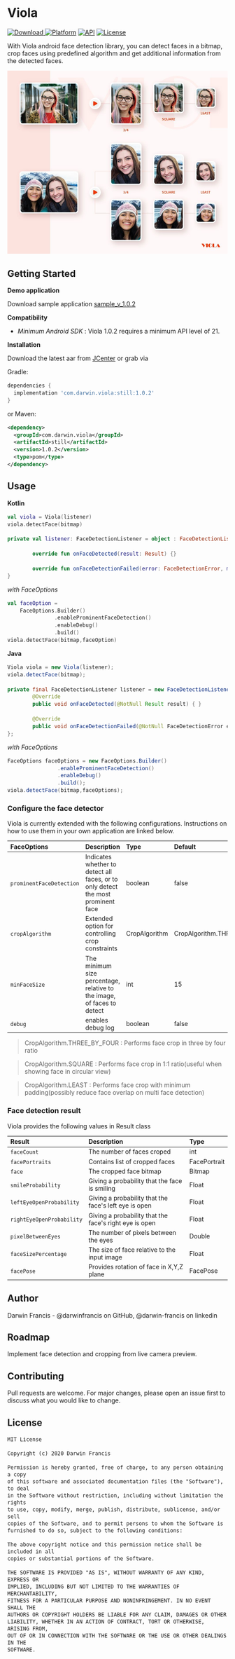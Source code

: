 # Viola
[ ![Download](https://api.bintray.com/packages/darwinfrancis/Viola/com.darwin.viola.still/images/download.svg) ](https://bintray.com/darwinfrancis/Viola/com.darwin.viola.still/_latestVersion)
[![Platform](https://img.shields.io/badge/platform-android-green.svg)](http://developer.android.com/index.html)
[![API](https://img.shields.io/badge/API-21+-brightgreen.svg?style=flat)](https://android-arsenal.com/api?level=15)
[![License](https://img.shields.io/badge/License-MIT-blue.svg?style=flat)](https://github.com/darwinfrancis/face-perception/blob/master/LICENSE.txt)


With Viola android face detection library, you can detect faces in a bitmap, crop faces using predefined algorithm and get additional information from the detected faces.

![ScreenShot](screenshot/screen_viola_1.jpg)

## Getting Started
**Demo application**

Download sample application [sample_v_1.0.2](app-voila-sample.apk)

**Compatibility**
 * *Minimum Android SDK* : Viola 1.0.2 requires a minimum API level of 21.

**Installation**

Download the latest aar from [JCenter](https://bintray.com/darwinfrancis/Viola/download_file?file_path=com%2Fdarwin%2Fviola%2Fstill%2F1.0.2%2Fstill-1.0.2.aar) or grab via

Gradle:
```gradle
dependencies {
  implementation 'com.darwin.viola:still:1.0.2'
}
```

or Maven:

```xml
<dependency>
  <groupId>com.darwin.viola</groupId>
  <artifactId>still</artifactId>
  <version>1.0.2</version>
  <type>pom</type>
</dependency>
```


## Usage
**Kotlin**
```kotlin
val viola = Viola(listener)
viola.detectFace(bitmap)

private val listener: FaceDetectionListener = object : FaceDetectionListener {

        override fun onFaceDetected(result: Result) {}

        override fun onFaceDetectionFailed(error: FaceDetectionError, message: String) {}
}
```
*with FaceOptions*
```kotlin
val faceOption =
    FaceOptions.Builder()
               .enableProminentFaceDetection()
               .enableDebug()
               .build()
viola.detectFace(bitmap,faceOption)
```


**Java**
```java
Viola viola = new Viola(listener);
viola.detectFace(bitmap);

private final FaceDetectionListener listener = new FaceDetectionListener() {
        @Override
        public void onFaceDetected(@NotNull Result result) { }

        @Override
        public void onFaceDetectionFailed(@NotNull FaceDetectionError error, @NotNull String message) { }
};
```
*with FaceOptions*
```java
FaceOptions faceOptions = new FaceOptions.Builder()
                .enableProminentFaceDetection()
                .enableDebug()
                .build();
viola.detectFace(bitmap,faceOptions);
```

### Configure the face detector
Viola is currently extended with the following configurations. Instructions on how to use them in your own application are linked below.

| FaceOptions | Description | Type | Default |
| :--- | :--- | :--- | :--- |
| `prominentFaceDetection` |  Indicates whether to detect all faces, or to only detect the most prominent face | boolean | false |
| `cropAlgorithm` |  Extended option for controlling crop constraints | CropAlgorithm | CropAlgorithm.THREE_BY_FOUR |
| `minFaceSize` |  The minimum size percentage, relative to the image, of faces to detect | int | 15 |
| `debug` |  enables debug log | boolean | false |

> CropAlgorithm.THREE_BY_FOUR : Performs face crop in three by four ratio

> CropAlgorithm.SQUARE        : Performs face crop in 1:1 ratio(useful when showing face in circular view)

> CropAlgorithm.LEAST         : Performs face crop with minimum padding(possibly reduce face overlap on multi face detection)

### Face detection result
Viola provides the following values in Result class

| Result | Description | Type |
| :--- | :--- | :--- |
| `faceCount` |  The number of faces croped | int |
| `facePortraits` |  Contains list of cropped faces | FacePortrait |
| `face` |  The cropped face bitmap  | Bitmap |
| `smileProbability` |  Giving a probability that the face is smiling  | Float |
| `leftEyeOpenProbability` |  Giving a probability that the face's left eye is open  | Float |
| `rightEyeOpenProbability` |  Giving a probability that the face's right eye is open  | Float |
| `pixelBetweenEyes` |  The number of pixels between the eyes  | Double |
| `faceSizePercentage` |  The size of face relative to the input image  | Float |
| `facePose` |  Provides rotation of face in X,Y,Z plane  | FacePose |

## Author
Darwin Francis - @darwinfrancis on GitHub, @darwin-francis on linkedin

## Roadmap
Implement face detection and cropping from live camera preview.

## Contributing
Pull requests are welcome. For major changes, please open an issue first to discuss what you would like to change.

License
-------

    MIT License

    Copyright (c) 2020 Darwin Francis

    Permission is hereby granted, free of charge, to any person obtaining a copy
    of this software and associated documentation files (the "Software"), to deal
    in the Software without restriction, including without limitation the rights
    to use, copy, modify, merge, publish, distribute, sublicense, and/or sell
    copies of the Software, and to permit persons to whom the Software is
    furnished to do so, subject to the following conditions:

    The above copyright notice and this permission notice shall be included in all
    copies or substantial portions of the Software.
    
    THE SOFTWARE IS PROVIDED "AS IS", WITHOUT WARRANTY OF ANY KIND, EXPRESS OR
    IMPLIED, INCLUDING BUT NOT LIMITED TO THE WARRANTIES OF MERCHANTABILITY,
    FITNESS FOR A PARTICULAR PURPOSE AND NONINFRINGEMENT. IN NO EVENT SHALL THE
    AUTHORS OR COPYRIGHT HOLDERS BE LIABLE FOR ANY CLAIM, DAMAGES OR OTHER
    LIABILITY, WHETHER IN AN ACTION OF CONTRACT, TORT OR OTHERWISE, ARISING FROM,
    OUT OF OR IN CONNECTION WITH THE SOFTWARE OR THE USE OR OTHER DEALINGS IN THE
    SOFTWARE.
    
    
    
